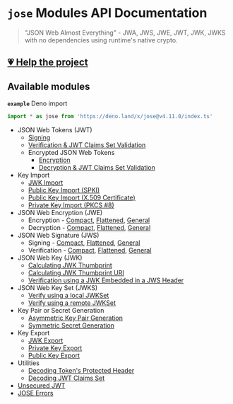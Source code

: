# `jose` Modules API Documentation

> "JSON Web Almost Everything" - JWA, JWS, JWE, JWT, JWK, JWKS with no dependencies using runtime's native crypto.

## [💗 Help the project](https://github.com/panva/jose/blob/v4.11.0/docs/https://github.com/sponsors/panva)

## Available modules

**`example`** Deno import
```js
import * as jose from 'https://deno.land/x/jose@v4.11.0/index.ts'
```

- JSON Web Tokens (JWT)
  - [Signing](https://github.com/panva/jose/blob/v4.11.0/docs/classes/jwt_sign.SignJWT.md#readme)
  - [Verification & JWT Claims Set Validation](https://github.com/panva/jose/blob/v4.11.0/docs/functions/jwt_verify.jwtVerify.md#readme)
  - Encrypted JSON Web Tokens
    - [Encryption](https://github.com/panva/jose/blob/v4.11.0/docs/classes/jwt_encrypt.EncryptJWT.md#readme)
    - [Decryption & JWT Claims Set Validation](https://github.com/panva/jose/blob/v4.11.0/docs/functions/jwt_decrypt.jwtDecrypt.md#readme)
- Key Import
  - [JWK Import](https://github.com/panva/jose/blob/v4.11.0/docs/functions/key_import.importJWK.md#readme)
  - [Public Key Import (SPKI)](https://github.com/panva/jose/blob/v4.11.0/docs/functions/key_import.importSPKI.md#readme)
  - [Public Key Import (X.509 Certificate)](https://github.com/panva/jose/blob/v4.11.0/docs/functions/key_import.importX509.md#readme)
  - [Private Key Import (PKCS #8)](https://github.com/panva/jose/blob/v4.11.0/docs/functions/key_import.importPKCS8.md#readme)
- JSON Web Encryption (JWE)
  - Encryption - [Compact](https://github.com/panva/jose/blob/v4.11.0/docs/classes/jwe_compact_encrypt.CompactEncrypt.md#readme), [Flattened](https://github.com/panva/jose/blob/v4.11.0/docs/classes/jwe_flattened_encrypt.FlattenedEncrypt.md#readme), [General](https://github.com/panva/jose/blob/v4.11.0/docs/classes/jwe_general_encrypt.GeneralEncrypt.md#readme)
  - Decryption - [Compact](https://github.com/panva/jose/blob/v4.11.0/docs/functions/jwe_compact_decrypt.compactDecrypt.md#readme), [Flattened](https://github.com/panva/jose/blob/v4.11.0/docs/functions/jwe_flattened_decrypt.flattenedDecrypt.md#readme), [General](https://github.com/panva/jose/blob/v4.11.0/docs/functions/jwe_general_decrypt.generalDecrypt.md#readme)
- JSON Web Signature (JWS)
  - Signing - [Compact](https://github.com/panva/jose/blob/v4.11.0/docs/classes/jws_compact_sign.CompactSign.md#readme), [Flattened](https://github.com/panva/jose/blob/v4.11.0/docs/classes/jws_flattened_sign.FlattenedSign.md#readme), [General](https://github.com/panva/jose/blob/v4.11.0/docs/classes/jws_general_sign.GeneralSign.md#readme)
  - Verification - [Compact](https://github.com/panva/jose/blob/v4.11.0/docs/functions/jws_compact_verify.compactVerify.md#readme), [Flattened](https://github.com/panva/jose/blob/v4.11.0/docs/functions/jws_flattened_verify.flattenedVerify.md#readme), [General](https://github.com/panva/jose/blob/v4.11.0/docs/functions/jws_general_verify.generalVerify.md#readme)
- JSON Web Key (JWK)
  - [Calculating JWK Thumbprint](https://github.com/panva/jose/blob/v4.11.0/docs/functions/jwk_thumbprint.calculateJwkThumbprint.md#readme)
  - [Calculating JWK Thumbprint URI](https://github.com/panva/jose/blob/v4.11.0/docs/functions/jwk_thumbprint.calculateJwkThumbprintUri.md#readme)
  - [Verification using a JWK Embedded in a JWS Header](https://github.com/panva/jose/blob/v4.11.0/docs/functions/jwk_embedded.EmbeddedJWK.md#readme)
- JSON Web Key Set (JWKS)
  - [Verify using a local JWKSet](https://github.com/panva/jose/blob/v4.11.0/docs/functions/jwks_local.createLocalJWKSet.md#readme)
  - [Verify using a remote JWKSet](https://github.com/panva/jose/blob/v4.11.0/docs/functions/jwks_remote.createRemoteJWKSet.md#readme)
- Key Pair or Secret Generation
  - [Asymmetric Key Pair Generation](https://github.com/panva/jose/blob/v4.11.0/docs/functions/key_generate_key_pair.generateKeyPair.md#readme)
  - [Symmetric Secret Generation](https://github.com/panva/jose/blob/v4.11.0/docs/functions/key_generate_secret.generateSecret.md#readme)
- Key Export
  - [JWK Export](https://github.com/panva/jose/blob/v4.11.0/docs/functions/key_export.exportJWK.md#readme)
  - [Private Key Export](https://github.com/panva/jose/blob/v4.11.0/docs/functions/key_export.exportPKCS8.md#readme)
  - [Public Key Export](https://github.com/panva/jose/blob/v4.11.0/docs/functions/key_export.exportSPKI.md#readme)
- Utilities
  - [Decoding Token's Protected Header](https://github.com/panva/jose/blob/v4.11.0/docs/functions/util_decode_protected_header.decodeProtectedHeader.md#readme)
  - [Decoding JWT Claims Set](https://github.com/panva/jose/blob/v4.11.0/docs/functions/util_decode_jwt.decodeJwt.md#readme)
- [Unsecured JWT](https://github.com/panva/jose/blob/v4.11.0/docs/classes/jwt_unsecured.UnsecuredJWT.md#readme)
- [JOSE Errors](https://github.com/panva/jose/blob/v4.11.0/docs/modules/util_errors.md#readme)

[support-sponsor]: https://github.com/sponsors/panva
